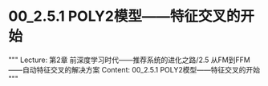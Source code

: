 # 00_2.5.1 POLY2模型——特征交叉的开始

"""
Lecture: 第2章 前深度学习时代——推荐系统的进化之路/2.5 从FM到FFM——自动特征交叉的解决方案
Content: 00_2.5.1 POLY2模型——特征交叉的开始
"""

